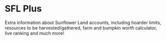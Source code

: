 # SFL Plus
Extra information about Sunflower Land accounts, including hoarder limits, resources to be harvested/gathered, farm and bumpkin worth calculator, live ranking and much more!
